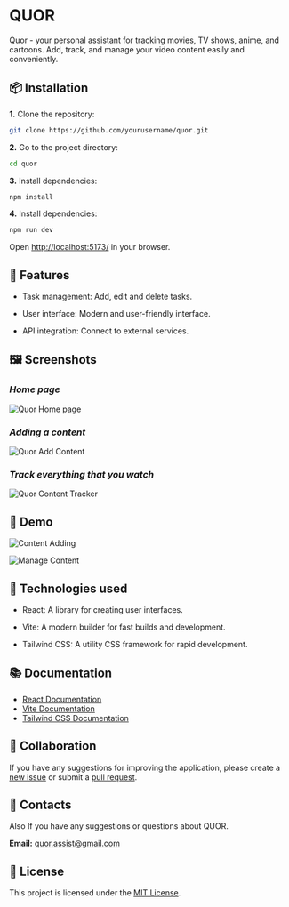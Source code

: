 # QUOR

Quor - your personal assistant for tracking movies, TV shows, anime, and cartoons. Add, track, and manage your video content easily and conveniently.

## 📦 Installation

**1.** Clone the repository:

```bash
git clone https://github.com/yourusername/quor.git
```

**2.** Go to the project directory:

```bash
cd quor
```

**3.** Install dependencies:

```bash
npm install
```

**4.** Install dependencies:

```bash
npm run dev
```

Open [http://localhost:5173/](http://localhost:5173/ "http://localhost:5173/") in your browser.

## 🚀 Features

* Task management: Add, edit and delete tasks.
* User interface: Modern and user-friendly interface.

* API integration: Connect to external services.

## 🖼️ Screenshots

### *Home page*

![Quor Home page](https://i.imgur.com/bpymPnG.png)

### *Adding a content*

![Quor Add Content](https://i.imgur.com/mAWBhJ8.png)

### *Track everything that you watch*

![Quor Content Tracker](https://i.imgur.com/UvGAyDr.png)

## 🎥 Demo

![Content Adding](https://i.imgur.com/vVFxwiZ.gif)


![Manage Content](https://i.imgur.com/J8xjOvy.gif)

## 🔧 Technologies used

* React: A library for creating user interfaces.

* Vite: A modern builder for fast builds and development.

* Tailwind CSS: A utility CSS framework for rapid development.

## 📚 Documentation

* [React Documentation](https://react.dev/ "https://react.dev/")
* [Vite Documentation](https://vitejs.dev/ "https://vitejs.dev/")
* [Tailwind CSS Documentation](https://tailwindcss.com/ "https://tailwindcss.com/")

## 👥 Collaboration

If you have any suggestions for improving the application, please create a [new issue](https://docs.github.com/en/issues/tracking-your-work-with-issues/creating-an-issue "https://docs.github.com/en/issues/tracking-your-work-with-issues/creating-an-issue") or submit a [pull request](https://docs.github.com/en/pull-requests/collaborating-with-pull-requests/proposing-changes-to-your-work-with-pull-requests/creating-a-pull-request "https://docs.github.com/en/pull-requests/collaborating-with-pull-requests/proposing-changes-to-your-work-with-pull-requests/creating-a-pull-request").

## 💬 Contacts

Also If you have any suggestions or questions about QUOR.

**Email:** [quor.assist@gmail.com](mailto:quor.assist@gmail.com "mailto:quor.assist@gmail.com")

## 📄 License

This project is licensed under the [MIT License](LICENSE "LICENSE").